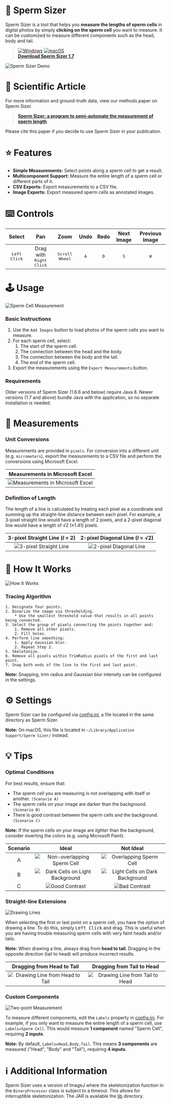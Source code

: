 # :straight_ruler: Sperm Sizer
Sperm Sizer is a tool that helps you **measure the lengths of sperm cells** in digital photos by simply **clicking on the sperm cell** you want to measure. It can be customized to measure different components such as the head, body and tail.

> [![Windows](https://img.shields.io/badge/Windows-0078D6?logo=data:image/svg+xml;base64,PHN2ZyB3aWR0aD0iMTUiIGhlaWdodD0iMTUiIHhtbG5zPSJodHRwOi8vd3d3LnczLm9yZy8yMDAwL3N2ZyI+PG1hc2sgaWQ9IndpbmRvd01hc2siPjxyZWN0IHdpZHRoPSIxNSIgaGVpZ2h0PSIxNSIgZmlsbD0id2hpdGUiLz48cmVjdCB4PSI3IiB5PSIwIiB3aWR0aD0iMSIgaGVpZ2h0PSIxNSIgZmlsbD0iYmxhY2siLz48cmVjdCB4PSIwIiB5PSI3IiB3aWR0aD0iMTUiIGhlaWdodD0iMSIgZmlsbD0iYmxhY2siLz48L21hc2s+PHJlY3Qgd2lkdGg9IjE1IiBoZWlnaHQ9IjE1IiBmaWxsPSJ3aGl0ZSIgbWFzaz0idXJsKCN3aW5kb3dNYXNrKSIvPjwvc3ZnPg==)](https://github.com/wyrli/sperm-sizer/releases/download/1.7/sperm-sizer-1.7-windows-x64.zip) [![macOS](https://img.shields.io/badge/macOS-000000?logo=apple&logoColor=white)](https://github.com/wyrli/sperm-sizer/releases/download/1.7/sperm-sizer-1.7-macos-arm64.zip)  
> [**Download Sperm Sizer 1.7**](https://github.com/wyrli/sperm-sizer/releases/tag/1.7)

![Sperm Sizer Demo](https://i.imgur.com/aPbazPy.gif)

# :page_facing_up: Scientific Article
For more information and ground-truth data, view our methods paper on Sperm Sizer.

> [**Sperm Sizer: a program to semi-automate the measurement of sperm length**](https://link.springer.com/article/10.1007/s00265-021-03013-4)

Please cite this paper if you decide to use Sperm Sizer in your publication.

# :star: Features
* **Simple Measurements:** Select points along a sperm cell to get a result.
* **Multicomponent Support:** Measure the entire length of a sperm cell or different parts of it.
* **CSV Exports:** Export measurements to a CSV file.
* **Image Exports:** Export measured sperm cells as annotated images.

# :keyboard: Controls
| Select | Pan | Zoom | Undo | Redo | Next Image | Previous Image |
| :--: | :--: | :--: | :--: | :--: | :--: | :--: |
| <kbd>Left Click</kbd> | Drag with <kbd>Right Click</kdb> | <kbd>Scroll Wheel</kdb> | <kbd>A</kdb> | <kbd>D</kdb> | <kbd>S</kdb> | <kbd>W</kdb> |

# :joystick: Usage
![Sperm Cell Measurement](https://i.imgur.com/QFV2mVL.gif)

### Basic Instructions
1. Use the `Add Images` button to load photos of the sperm cells you want to measure.
2. For each sperm cell, select:
    1. The start of the sperm cell.
    2. The connection between the head and the body.
    3. The connection between the body and the tail.
    4. The end of the sperm cell.
3. Export the measurements using the `Export Measurements` button.

### Requirements
Older versions of Sperm Sizer (1.6.6 and below) require Java 8. Newer versions (1.7 and above) bundle Java with the application, so no separate installation is needed.

# :microscope: Measurements
### Unit Conversions
Measurements are provided in `pixels`. For conversion into a different unit (e.g. `micrometers`), export the measurements to a CSV file and perform the conversions using Microsoft Excel.

| Measurements in Microsoft Excel |
| :--: |
| ![Measurements in Microsoft Excel](https://i.imgur.com/4TMBZbg.png) |

### Definition of Length
The length of a line is calculated by treating each pixel as a coordinate and summing up the straight-line distance between each pixel. For example, a 3-pixel straight line would have a length of 2 pixels, and a 2-pixel diagonal line would have a length of √2 (≈1.41) pixels.

| 3-pixel Straight Line (_l_ = 2)  | 2-pixel Diagonal Line (_l_ = √2) |
| :--: | :--: |
| ![3-pixel Straight Line](https://i.imgur.com/EmTdcVn.png) | ![2-pixel Diagonal Line](https://i.imgur.com/vqlfpL5.png) |

# :blue_book: How It Works
![How It Works](https://i.imgur.com/5GR4pPk.gif)

### Tracing Algorithm
```
1. Designate four points.
2. Binarize the image via thresholding.
    * Use the smallest threshold value that results in all points being connected.
3. Select the group of pixels connecting the points together and:
    1. Remove all other pixels.
    2. Fill holes.
4. Perform line smoothing:
    1. Apply Gaussian blur.
    2. Repeat Step 2.
5. Skeletonize.
6. Remove all pixels within TrimRadius pixels of the first and last point.
7. Snap both ends of the line to the first and last point.
```

**Note:** Snapping, trim radius and Gaussian blur intensity can be configured in the settings.

# :gear: Settings
Sperm Sizer can be configured via [config.ini](/src/main/resources/config/config.ini), a file located in the same directory as Sperm Sizer.

**Note:** On macOS, this file is located in `~/Library/Application Support/Sperm Sizer/` instead.

# :bulb: Tips
### Optimal Conditions
For best results, ensure that:
* The sperm cell you are measuring is not overlapping with itself or another. `(Scenario A)`
* The sperm cells on your image are darker than the background. `(Scenario B)`
* There is good contrast between the sperm cells and the background. `(Scenario C)`

**Note:** If the sperm cells on your image are _lighter_ than the background, consider inverting the colors (e.g. using Microsoft Paint).

| Scenario | Ideal | Not Ideal |
| :--: | :--: | :--: |
| A | ![Non-overlapping Sperm Cell](https://i.imgur.com/Sklcsqh.png) | ![Overlapping Sperm Cell](https://i.imgur.com/1ktBRy4.png) |
| B | ![Dark Cells on Light Background](https://i.imgur.com/0hjBMbi.png) | ![Light Cells on Dark Background](https://i.imgur.com/2FySoDG.png) |
| C | ![Good Contrast](https://i.imgur.com/gVPeu8G.png) | ![Bad Contrast](https://i.imgur.com/KzIQS52.png) |

### Straight-line Extensions
![Drawing Lines](https://i.imgur.com/IoFL4q9.gif)

When selecting the first or last point on a sperm cell, you have the option of drawing a line. To do this, simply <kbd>Left Click</kbd> and drag. This is useful when you are having trouble measuring sperm cells with very faint heads and/or tails.

**Note:** When drawing a line, always drag from **head to tail**. Dragging in the opposite direction (tail to head) will produce incorrect results.

| Dragging from Head to Tail | Dragging from Tail to Head |
| :--: | :--: |
| ![Drawing Line from Head to Tail](https://i.imgur.com/tLotMDT.gif) | ![Drawing Line from Tail to Head](https://i.imgur.com/iLUbaiw.gif) |

### Custom Components
![Two-point Measurement](https://i.imgur.com/JH69uz5.gif)

To measure different components, edit the `Labels` property in [config.ini](/src/main/resources/config/config.ini). For example, if you only want to measure the entire length of a sperm cell, use `Labels=Sperm Cell`. This would measure **1 component** named "Sperm Cell", requiring **2 inputs**.

**Note:** By default, `Labels=Head,Body,Tail`. This means **3 components** are measured ("Head", "Body" and "Tail"), requiring **4 inputs**.

# :information_source: Additional Information
Sperm Sizer uses a version of ImageJ where the skeletonization function in the `BinaryProcessor` class is subject to a timeout. This allows for interruptible skeletonization. The JAR is available the [lib](/lib/) directory.
